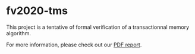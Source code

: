 # fv2020-tms

This project is a tentative of formal verification of a transactionnal memory algorithm.

For more information, please check out our [PDF report](CS_550_Report.pdf).
